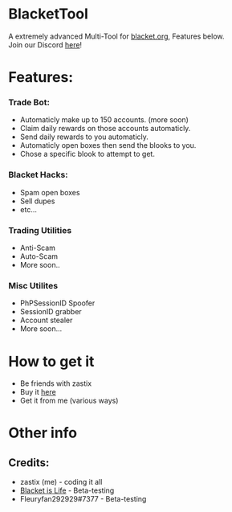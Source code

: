 # BlacketTool
A extremely advanced Multi-Tool for [blacket.org](https://beta.blacket.org/), Features below.<br>
Join our Discord [here](https://discord.gg/xxBtqPHSjW)!
# Features:
### Trade Bot:
- Automaticly make up to 150 accounts. (more soon)
- Claim daily rewards on those accounts automaticly.
- Send daily rewards to you automaticly.
- Automaticly open boxes then send the blooks to you.
- Chose a specific blook to attempt to get.
### Blacket Hacks:
- Spam open boxes
- Sell dupes
- etc...
### Trading Utilities
- Anti-Scam
- Auto-Scam
- More soon..
### Misc Utilites
- PhPSessionID Spoofer
- SessionID grabber
- Account stealer
- More soon...
# How to get it
- Be friends with zastix
- Buy it [here](https://discord.gg/xxBtqPHSjW)
- Get it from me (various ways)
# Other info
## Credits:
- zastix (me) - coding it all <!-- LMFAO -->
- [Blacket is Life](https://www.youtube.com/channel/UC_NHqSmXMtvzrA99euVvr9w) - Beta-testing
- Fleuryfan292929#7377 - Beta-testing
